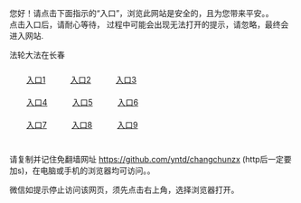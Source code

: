 您好！请点击下面指示的“入口”，浏览此网站是安全的，且为您带来平安。。 <br/>
点击入口后，请耐心等待， 过程中可能会出现无法打开的提示，请忽略，最终会进入网站. </br>

法轮大法在长春<br/>
<div style="padding:10px"><a style="margin:20px" target="_blank" href="https://dckfh7i3nycwl.cloudfront.net/2Qpsp?pexrfvqv" id="ccLink1" rel="nofollow">入口1</a> <a target="_blank" style="margin:20px" href="https://d2sddc0m9stf7x.cloudfront.net/2Qpsp?fdned" id="ccLink2" rel="nofollow">入口2</a> <a style="margin:20px" target="_blank" href="https://d2mcwy8f3rbwlc.cloudfront.net/2Qpsp?zeaytemz" id="ccLink3" rel="nofollow">入口3</a></div>

<div style="padding:10px" ><a style="margin:20px" target="_blank" href="https://dckfh7i3nycwl.cloudfront.net/2Qpsp?pexrfvqv" id="ccLink4" rel="nofollow">入口4</a> <a style="margin:20px" href="https://d2sddc0m9stf7x.cloudfront.net/2Qpsp?fdned" target="_blank" id="ccLink5" rel="nofollow">入口5</a> <a style="margin:20px" href="https://d2mcwy8f3rbwlc.cloudfront.net/2Qpsp?zeaytemz" target="_blank" id="ccLink6" rel="nofollow">入口6</a></div>

<div style="padding:10px"><a style="margin:20px" target="_blank" href="https://dckfh7i3nycwl.cloudfront.net/2Qpsp?pexrfvqv" id="ccLink7" rel="nofollow">入口7</a> <a style="margin:20px" href="https://d2sddc0m9stf7x.cloudfront.net/2Qpsp?fdned" target="_blank" id="ccLink8" rel="nofollow">入口8</a> <a style="margin:20px" target="_blank" href="https://d2mcwy8f3rbwlc.cloudfront.net/2Qpsp?zeaytemz" id="ccLink9" rel="nofollow">入口9</a></div>

<br/>



请复制并记住免翻墙网址 https://github.com/yntd/changchunzx (http后一定要加s)，在电脑或手机的浏览器均可访问。。<br/>

微信如提示停止访问该网页，须先点击右上角，选择浏览器打开。
